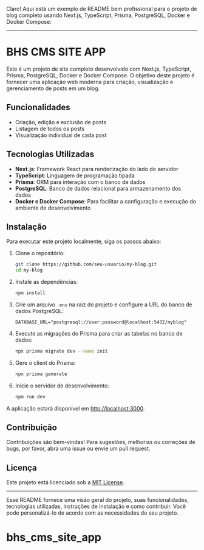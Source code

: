 Claro! Aqui está um exemplo de README bem profissional para o projeto de blog completo usando Next.js, TypeScript, Prisma, PostgreSQL, Docker e Docker Compose:

---

# BHS CMS SITE APP

Este é um projeto de site completo desenvolvido com Next.js, TypeScript, Prisma, PostgreSQL, Docker e Docker Compose. O objetivo deste projeto é fornecer uma aplicação web moderna para criação, visualização e gerenciamento de posts em um blog.

## Funcionalidades

- Criação, edição e exclusão de posts
- Listagem de todos os posts
- Visualização individual de cada post

## Tecnologias Utilizadas

- **Next.js**: Framework React para renderização do lado do servidor
- **TypeScript**: Linguagem de programação tipada
- **Prisma**: ORM para interação com o banco de dados
- **PostgreSQL**: Banco de dados relacional para armazenamento dos dados
- **Docker e Docker Compose**: Para facilitar a configuração e execução do ambiente de desenvolvimento

## Instalação

Para executar este projeto localmente, siga os passos abaixo:

1. Clone o repositório:

   ```sh
   git clone https://github.com/seu-usuario/my-blog.git
   cd my-blog
   ```

2. Instale as dependências:

   ```sh
   npm install
   ```

3. Crie um arquivo `.env` na raiz do projeto e configure a URL do banco de dados PostgreSQL:

   ```env
   DATABASE_URL="postgresql://user:password@localhost:5432/myblog"
   ```

4. Execute as migrações do Prisma para criar as tabelas no banco de dados:

   ```sh
   npx prisma migrate dev --name init
   ```

5. Gere o client do Prisma:

   ```sh
   npx prisma generate
   ```

6. Inicie o servidor de desenvolvimento:
   ```sh
   npm run dev
   ```

A aplicação estará disponível em [http://localhost:3000](http://localhost:3000).

## Contribuição

Contribuições são bem-vindas! Para sugestões, melhorias ou correções de bugs, por favor, abra uma issue ou envie um pull request.

## Licença

Este projeto está licenciado sob a [MIT License](LICENSE).

---

Esse README fornece uma visão geral do projeto, suas funcionalidades, tecnologias utilizadas, instruções de instalação e como contribuir. Você pode personalizá-lo de acordo com as necessidades do seu projeto.
# bhs_cms_site_app
